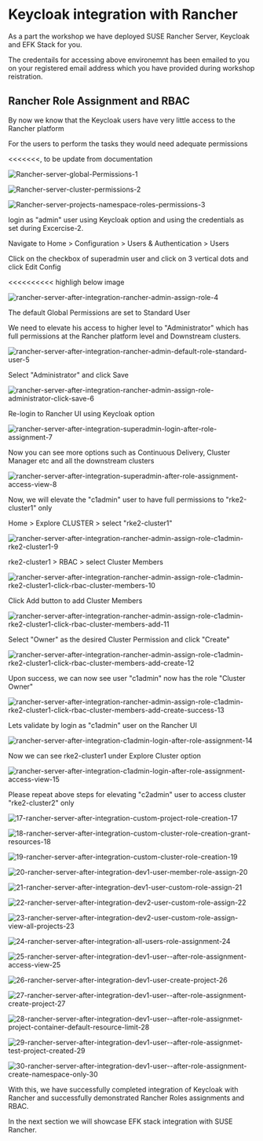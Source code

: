 # Keycloak integration with Rancher



As a part the workshop we have deployed SUSE Rancher Server, Keycloak and EFK Stack for you.

The credentails for accessing above environemnt has been emailed to you on your registered email address which you have provided during workshop reistration.





## Rancher Role Assignment and RBAC

By now we know that the Keycloak users have very little access to the Rancher platform

For the users to perform the tasks they would need adequate permissions

<<<<<<<, to be update from documentation



![Rancher-server-global-Permissions-1](../images/Rancher-server-global-Permissions-1.jpg)



![Rancher-server-cluster-permissions-2](../images/Rancher-server-cluster-permissions-2.jpg)



![Rancher-server-projects-namespace-roles-permissions-3](../images/Rancher-server-projects-namespace-roles-permissions-3.jpg)



login as "admin" user using Keycloak option and using the credentials as set during Excercise-2.

Navigate to Home > Configuration > Users & Authentication > Users

Click on the checkbox of superadmin user and click on 3 vertical dots and click Edit Config

<<<<<<<<<< highligh below image

![rancher-server-after-integration-rancher-admin-assign-role-4](../images/rancher-server-after-integration-rancher-admin-assign-role-4.jpg)

The default Global Permissions are set to Standard User

We need to elevate his access to higher level to "Administrator" which has full permissions at the Rancher platform level and Downstream clusters.

![rancher-server-after-integration-rancher-admin-default-role-standard-user-5](../images/rancher-server-after-integration-rancher-admin-default-role-standard-user-5.jpg)

Select "Administrator" and click Save

![rancher-server-after-integration-rancher-admin-assign-role-administrator-click-save-6](../images/rancher-server-after-integration-rancher-admin-assign-role-administrator-click-save-6.jpg)

Re-login to Rancher UI using Keycloak option

![rancher-server-after-integration-superadmin-login-after-role-assignment-7](../images/rancher-server-after-integration-superadmin-login-after-role-assignment-7.jpg)

Now you can see more options such as Continuous Delivery, Cluster Manager etc and all the downstream clusters

![rancher-server-after-integration-superadmin-after-role-assignment-access-view-8](../images/rancher-server-after-integration-superadmin-after-role-assignment-access-view-8.jpg)



Now, we will elevate the "c1admin" user to have full permissions to "rke2-cluster1" only

Home > Explore CLUSTER > select "rke2-cluster1"

![rancher-server-after-integration-rancher-admin-assign-role-c1admin-rke2-cluster1-9](../images/rancher-server-after-integration-rancher-admin-assign-role-c1admin-rke2-cluster1-9.jpg)



rke2-cluster1 > RBAC > select Cluster Members

![rancher-server-after-integration-rancher-admin-assign-role-c1admin-rke2-cluster1-click-rbac-cluster-members-10](../images/rancher-server-after-integration-rancher-admin-assign-role-c1admin-rke2-cluster1-click-rbac-cluster-members-10.jpg)



Click Add button to add Cluster Members

![rancher-server-after-integration-rancher-admin-assign-role-c1admin-rke2-cluster1-click-rbac-cluster-members-add-11](../images/rancher-server-after-integration-rancher-admin-assign-role-c1admin-rke2-cluster1-click-rbac-cluster-members-add-11.jpg)

Select "Owner" as the desired Cluster Permission and click "Create"

![rancher-server-after-integration-rancher-admin-assign-role-c1admin-rke2-cluster1-click-rbac-cluster-members-add-create-12](../images/rancher-server-after-integration-rancher-admin-assign-role-c1admin-rke2-cluster1-click-rbac-cluster-members-add-create-12.jpg)

Upon success, we can now see user "c1admin" now has the role "Cluster Owner"

![rancher-server-after-integration-rancher-admin-assign-role-c1admin-rke2-cluster1-click-rbac-cluster-members-add-create-success-13](../images/rancher-server-after-integration-rancher-admin-assign-role-c1admin-rke2-cluster1-click-rbac-cluster-members-add-create-success-13.jpg)

Lets validate by login as "c1admin" user on the Rancher UI

![rancher-server-after-integration-c1admin-login-after-role-assignment-14](../images/rancher-server-after-integration-c1admin-login-after-role-assignment-14.jpg)

Now we can see rke2-cluster1 under Explore Cluster option

![rancher-server-after-integration-c1admin-login-after-role-assignment-access-view-15](../images/rancher-server-after-integration-c1admin-login-after-role-assignment-access-view-15.jpg)

Please repeat above steps for elevating "c2admin" user to access cluster "rke2-cluster2" only





![17-rancher-server-after-integration-custom-project-role-creation-17](../images/17-rancher-server-after-integration-custom-project-role-creation-17.jpg)





![18-rancher-server-after-integration-custom-cluster-role-creation-grant-resources-18](../images/18-rancher-server-after-integration-custom-cluster-role-creation-grant-resources-18.jpg)











![19-rancher-server-after-integration-custom-cluster-role-creation-19](../images/19-rancher-server-after-integration-custom-cluster-role-creation-19.jpg)





![20-rancher-server-after-integration-dev1-user-member-role-assign-20](../images/20-rancher-server-after-integration-dev1-user-member-role-assign-20.jpg)



![21-rancher-server-after-integration-dev1-user-custom-role-assign-21](../images/21-rancher-server-after-integration-dev1-user-custom-role-assign-21.jpg)





![22-rancher-server-after-integration-dev2-user-custom-role-assign-22](../images/22-rancher-server-after-integration-dev2-user-custom-role-assign-22.jpg)



![23-rancher-server-after-integration-dev2-user-custom-role-assign-view-all-projects-23](../images/23-rancher-server-after-integration-dev2-user-custom-role-assign-view-all-projects-23.jpg)







![24-rancher-server-after-integration-all-users-role-assignment-24](../images/24-rancher-server-after-integration-all-users-role-assignment-24.jpg)





![25-rancher-server-after-integration-dev1-user--after-role-assignment-access-view-25](../images/25-rancher-server-after-integration-dev1-user--after-role-assignment-access-view-25.jpg)



![26-rancher-server-after-integration-dev1-user-create-project-26](../images/26-rancher-server-after-integration-dev1-user-create-project-26.jpg)





![27-rancher-server-after-integration-dev1-user--after-role-assignment-create-project-27](../images/27-rancher-server-after-integration-dev1-user--after-role-assignment-create-project-27.jpg)











![28-rancher-server-after-integration-dev1-user--after-role-assignmet-project-container-default-resource-limit-28](../images/28-rancher-server-after-integration-dev1-user--after-role-assignmet-project-container-default-resource-limit-28.jpg)









![29-rancher-server-after-integration-dev1-user--after-role-assignmet-test-project-created-29](../images/29-rancher-server-after-integration-dev1-user--after-role-assignmet-test-project-created-29.jpg)



![30-rancher-server-after-integration-dev1-user--after-role-assignment-create-namespace-only-30](../images/30-rancher-server-after-integration-dev1-user--after-role-assignment-create-namespace-only-30.jpg)



With this, we have successfully completed integration of Keycloak with Rancher and successfully demonstrated Rancher Roles assignments and RBAC.

In the next section we will showcase EFK stack integration with SUSE Rancher.




